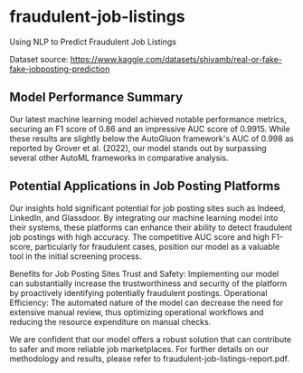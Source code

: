 # fraudulent-job-listings
Using NLP to Predict Fraudulent Job Listings 

Dataset source: https://www.kaggle.com/datasets/shivamb/real-or-fake-fake-jobposting-prediction 

## Model Performance Summary
Our latest machine learning model achieved notable performance metrics, securing an F1 score of 0.86 and an impressive AUC score of 0.9915. While these results are slightly below the AutoGluon framework's AUC of 0.998 as reported by Grover et al. (2022), our model stands out by surpassing several other AutoML frameworks in comparative analysis.

## Potential Applications in Job Posting Platforms
Our insights hold significant potential for job posting sites such as Indeed, LinkedIn, and Glassdoor. By integrating our machine learning model into their systems, these platforms can enhance their ability to detect fraudulent job postings with high accuracy. The competitive AUC score and high F1-score, particularly for fraudulent cases, position our model as a valuable tool in the initial screening process.

Benefits for Job Posting Sites
Trust and Safety: Implementing our model can substantially increase the trustworthiness and security of the platform by proactively identifying potentially fraudulent postings.
Operational Efficiency: The automated nature of the model can decrease the need for extensive manual review, thus optimizing operational workflows and reducing the resource expenditure on manual checks.

We are confident that our model offers a robust solution that can contribute to safer and more reliable job marketplaces. For further details on our methodology and results, please refer to fraudulent-job-listings-report.pdf.


